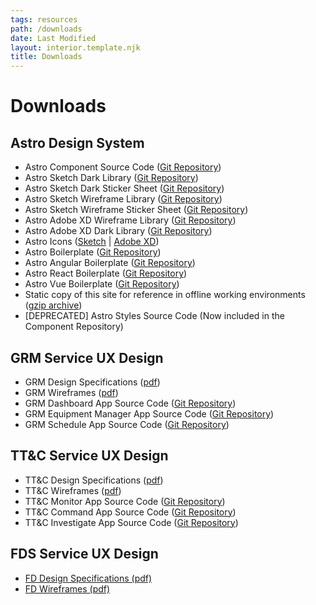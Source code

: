```yaml
---
tags: resources
path: /downloads
date: Last Modified
layout: interior.template.njk
title: Downloads
---
```


# Downloads

## Astro Design System

- Astro Component Source Code ([Git Repository](https://github.com/RocketCommunicationsInc/astro-components))
- Astro Sketch Dark Library ([Git Repository](https://bitbucket.org/rocketcom/astro-design-resources/src/master/Sketch/))
- Astro Sketch Dark Sticker Sheet ([Git Repository](https://bitbucket.org/rocketcom/astro-design-resources/src/master/Sketch/))
- Astro Sketch Wireframe Library ([Git Repository](https://bitbucket.org/rocketcom/astro-design-resources/src/master/Sketch/))
- Astro Sketch Wireframe Sticker Sheet ([Git Repository](https://bitbucket.org/rocketcom/astro-design-resources/src/master/Sketch/))
- Astro Adobe XD Wireframe Library ([Git Repository](https://bitbucket.org/rocketcom/astro-design-resources/src/master/Adobe%20XD/))
- Astro Adobe XD Dark Library ([Git Repository](https://bitbucket.org/rocketcom/astro-design-resources/src/master/Adobe%20XD/))
- Astro Icons ([Sketch](https://bitbucket.org/rocketcom/astro-styles/raw/f4a08616984c85d833e3abdca450dc253398aa1c/icons/src/Astro%20Icons.sketch) | [Adobe XD](https://bitbucket.org/rocketcom/astro-styles/raw/f4a08616984c85d833e3abdca450dc253398aa1c/icons/src/Astro%20Icons.xd))
- Astro Boilerplate ([Git Repository](https://github.com/RocketCommunicationsInc/astro-boilerplate))
- Astro Angular Boilerplate ([Git Repository](https://github.com/RocketCommunicationsInc/astro-boilerplate-angular))
- Astro React Boilerplate ([Git Repository](https://github.com/RocketCommunicationsInc/astro-boilerplate-react))
- Astro Vue Boilerplate ([Git Repository](https://github.com/RocketCommunicationsInc/astro-boilerplate-vue))
- Static copy of this site for reference in offline working environments ([gzip archive]( https://s3-us-west-2.amazonaws.com/com.rocketcom.astrouxds/downloads/ads.tar.gz))
- \[DEPRECATED\] Astro Styles Source Code (Now included in the Component Repository)

## GRM Service UX Design

- GRM Design Specifications ([pdf]( https://s3-us-west-2.amazonaws.com/com.rocketcom.astrouxds/attachments/grm-specifications.pdf))
- GRM Wireframes ([pdf]( https://s3-us-west-2.amazonaws.com/com.rocketcom.astrouxds/downloads/grm-wireframes.pdf))
- GRM Dashboard App Source Code ([Git Repository](https://bitbucket.org/rocketcom/grm-sample-apps-dashboard/src/master/))
- GRM Equipment Manager App Source Code ([Git Repository](https://bitbucket.org/rocketcom/grm-sample-apps-equipment/src/master/))
- GRM Schedule App Source Code ([Git Repository](https://bitbucket.org/rocketcom/grm-sample-apps-schedule/src/master/))

## TT&C Service UX Design

- TT&C Design Specifications ([pdf]( https://s3-us-west-2.amazonaws.com/com.rocketcom.astrouxds/downloads/ttc-specifications.pdf))
- TT&C Wireframes ([pdf]( https://s3-us-west-2.amazonaws.com/com.rocketcom.astrouxds/downloads/ttc-wireframes.pdf))
- TT&C Monitor App Source Code ([Git Repository](https://bitbucket.org/rocketcom/tt-c-monitor/src/master/))
- TT&C Command App Source Code ([Git Repository](https://bitbucket.org/rocketcom/tt-c-command/src/master/))
- TT&C Investigate App Source Code ([Git Repository](https://bitbucket.org/rocketcom/tt-c-investigate/src/master/))

## FDS Service UX Design

- [FD Design Specifications (pdf)](https://com.rocketcom.astrouxds.s3.us-west-2.amazonaws.com/downloads/fds-specifications.pdf)
- [FD Wireframes (pdf)](https://com.rocketcom.astrouxds.s3.us-west-2.amazonaws.com/downloads/fds-wireframes.pdf)

